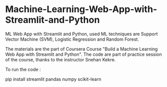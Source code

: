 # Machine-Learning-Web-App-with-Streamlit-and-Python

ML Web App with Streamlit and Python, used ML techniques are Support Vector Machine (SVM), Logistic Regression and Random Forest.

The materials are the part of Coursera Course "Build a Machine Learning Web App with Streamlit and Python". The code are part of practice session of the course, thanks to the instructor Snehan Kekre.

To run the code :

pip install streamlit pandas numpy scikit-learn
